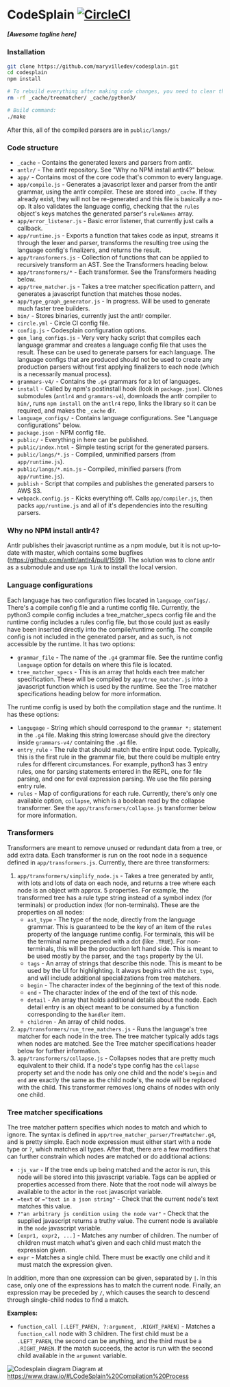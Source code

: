 # CodeSplain [![CircleCI](https://circleci.com/gh/maryvilledev/codesplain.svg?style=svg)](https://circleci.com/gh/maryvilledev/codesplain)

##### [Awesome tagline here]

### Installation
```sh
git clone https://github.com/maryvilledev/codesplain.git
cd codesplain
npm install

# To rebuild everything after making code changes, you need to clear the cache:
rm -rf _cache/treematcher/ _cache/python3/

# Build command:
./make
```
After this, all of the compiled parsers are in `public/langs/`

### Code structure
* `_cache` - Contains the generated lexers and parsers from antlr.
* `antlr/` - The antlr repository. See "Why no NPM install antlr4?" below.
* `app/` - Contains most of the core code that's common to every language.
* `app/compile.js` - Generates a javascript lexer and parser from the antlr grammar, using the antlr compiler. These are stored into `_cache`. If they already exist, they will not be re-generated and this file is basically a no-op. It also validates the language config, checking that the `rules` object's keys matches the generated parser's `ruleNames` array.
* `app/error_listener.js` - Basic error listener, that currently just calls a callback.
* `app/runtime.js` - Exports a function that takes code as input, streams it through the lexer and parser, transforms the resulting tree using the language config's finalizers, and returns the result.
* `app/transformers.js` - Collection of functions that can be applied to recursively transform an AST. See the Transformers heading below.
* `app/transformers/*` - Each transformer. See the Transformers heading below.
* `app/tree_matcher.js` - Takes a tree matcher specification pattern, and generates a javascript function that matches those nodes.
* `app/type_graph_generator.js` - In progress. Will be used to generate much faster tree builders.
* `bin/` - Stores binaries, currently just the antlr compiler.
* `circle.yml` - Circle CI config file.
* `config.js` - Codesplain configuration options.
* `gen_lang_configs.js` - Very very hacky script that compiles each language grammar and creates a language config file that uses the result. These can be used to generate parsers for each language. The language configs that are produced should not be used to create any production parsers without first applying finalizers to each node (which is a necessarily manual process).
* `grammars-v4/` - Contains the `.g4` grammars for a lot of languages.
* `install` - Called by npm's postinstall hook (look in `package.json`). Clones submodules (`antlr4` and `grammars-v4`), downloads the antlr compiler to `bin/`, runs `npm install` on the `antlr4` repo, links the library so it can be required, and makes the `_cache` dir.
* `language_configs/` - Contains language configurations. See "Language configurations" below.
* `package.json` - NPM config file.
* `public/` - Everything in here can be published.
* `public/index.html` - Simple testing script for the generated parsers.
* `public/langs/*.js` - Compiled, unminified parsers (from `app/runtime.js`).
* `public/langs/*.min.js` - Compiled, minified parsers (from `app/runtime.js`).
* `publish` - Script that compiles and publishes the generated parsers to AWS S3.
* `webpack.config.js` - Kicks everything off. Calls `app/compiler.js`, then packs `app/runtime.js` and all of it's dependencies into the resulting parsers.

### Why no NPM install antlr4?
Antlr publishes their javascript runtime as a npm module, but it is not up-to-date with master, which contains some bugfixes (https://github.com/antlr/antlr4/pull/1599). The solution was to clone antlr as a submodule and use `npm link` to install the local version.

### Language configurations
Each language has two configuration files located in `language_configs/`. There's a compile config file and a runtime config file. Currently, the python3 compile config includes a tree_matcher_specs config file and the runtime config includes a rules config file, but those could just as easily have been inserted directly into the compile/runtime config. The compile config is not included in the generated parser, and as such, is not accessible by the runtime. It has two options:
* `grammar_file` - The name of the `.g4` grammar file. See the runtime config `language` option for details on where this file is located.
* `tree_matcher_specs` - This is an array that holds each tree matcher specification. These will be compiled by `app/tree_matcher.js` into a javascript function which is used by the runtime. See the Tree matcher specifications heading below for more information.

The runtime config is used by both the compilation stage and the runtime. It has these options:
* `langugage` - String which should correspond to the `grammar *;` statement in the `.g4` file. Making this string lowercase should give the directory inside `grammars-v4/` containing the `.g4` file.
* `entry_rule` - The rule that should match the entire input code. Typically, this is the first rule in the grammar file, but there could be multiple entry rules for different circumstances. For example, python3 has 3 entry rules, one for parsing statements entered in the REPL, one for file parsing, and one for eval expression parsing. We use the file parsing entry rule.
* `rules` - Map of configurations for each rule. Currently, there's only one available option, `collapse`, which is a boolean read by the collapse transformer. See the `app/transformers/collapse.js` transformer below for more information.

### Transformers
Transformers are meant to remove unused or redundant data from a tree, or add extra data. Each transformer is run on the root node in a sequence defined in `app/transformers.js`. Currently, there are three transformers:
1. `app/transformers/simplify_node.js` - Takes a tree generated by antlr, with lots and lots of data on each node, and returns a tree where each node is an object with approx. 5 properties. For example, the transformed tree has a rule type string instead of a symbol index (for terminals) or production index (for non-terminals). These are the properties on all nodes:
    * `ast_type` - The type of the node, directly from the language grammar. This is guaranteed to be the key of an item of the `rules` property of the language runtime config. For terminals, this will be the terminal name prepended with a dot (like `.TRUE`). For non-terminals, this will be the production left hand side. This is meant to be used mostly by the parser, and the `tags` property by the UI.
    * `tags` - An array of strings that describe this node. This is meant to be used by the UI for highlighting. It always begins with the `ast_type`, and will include additional specializations from tree matchers.
    * `begin` - The character index of the beginning of the text of this node.
    * `end` - The character index of the end of the text of this node.
    * `detail` - An array that holds additional details about the node. Each detail entry is an object meant to be consumed by a function corresponding to the `handler` item.
    * `children` - An array of child nodes.
2. `app/transformers/run_tree_matchers.js` - Runs the language's tree matcher for each node in the tree. The tree matcher typically adds tags when nodes are matched. See the Tree matcher specifications header below for further information.
3. `app/transformers/collapse.js` - Collapses nodes that are pretty much equivalent to their child. If a node's type config has the `collapse` property set and the node has only one child and the node's `begin` and `end` are exactly the same as the child node's, the node will be replaced with the child. This transformer removes long chains of nodes with only one child.

### Tree matcher specifications
The tree matcher pattern specifies which nodes to match and which to ignore. The syntax is defined in `app/tree_matcher_parser/TreeMatcher.g4`, and is pretty simple. Each node expression must either start with a node type or `?`, which matches all types. After that, there are a few modifiers that can further constrain which nodes are matched or do additional actions:
* `:js_var` - If the tree ends up being matched and the actor is run, this node will be stored into this javascript variable. Tags can be applied or properties accessed from there. Note that the root node will always be available to the actor in the `root` javascript variable.
* `=text` or `="text in a json string"` - Check that the current node's text matches this value.
* `?"an arbitrary js condition using the node var"` - Check that the supplied javascript returns a truthy value. The current node is available in the `node` javascript variable.
* `[expr1, expr2, ...]` - Matches any number of children. The number of children must match what's given and each child must match the expression given.
* `expr` - Matches a single child. There must be exactly one child and it must match the expression given.

In addition, more than one expression can be given, separated by `|`. In this case, only one of the expressions has to match the current node. Finally, an expression may be preceded by `/`, which causes the search to descend through single-child nodes to find a match.

**Examples:**
* `function_call [.LEFT_PAREN, ?:argument, .RIGHT_PAREN]` - Matches a `function_call` node with 3 children. The first child must be a `.LEFT_PAREN`, the second can be anything, and the third must be a `.RIGHT_PAREN`. If the match succeeds, the actor is run with the second child available in the `argument` variable.

![Codesplain diagram](diagram.png)
Diagram at https://www.draw.io/#LCodeSplain%20Compilation%20Process
